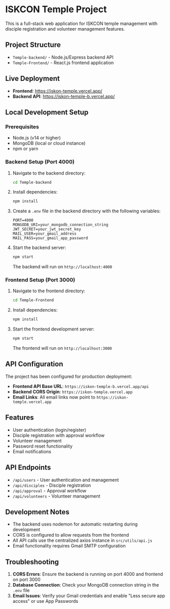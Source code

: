 # ISKCON Temple Project

This is a full-stack web application for ISKCON temple management with disciple registration and volunteer management features.

## Project Structure

- `Temple-backend/` - Node.js/Express backend API
- `Temple-Frontend/` - React.js frontend application

## Live Deployment

- **Frontend**: https://iskon-temple.vercel.app/
- **Backend API**: https://iskon-temple-b.vercel.app/

## Local Development Setup

### Prerequisites
- Node.js (v14 or higher)
- MongoDB (local or cloud instance)
- npm or yarn

### Backend Setup (Port 4000)

1. Navigate to the backend directory:
   ```bash
   cd Temple-backend
   ```

2. Install dependencies:
   ```bash
   npm install
   ```

3. Create a `.env` file in the backend directory with the following variables:
   ```
   PORT=4000
   MONGODB_URI=your_mongodb_connection_string
   JWT_SECRET=your_jwt_secret_key
   MAIL_USER=your_gmail_address
   MAIL_PASS=your_gmail_app_password
   ```

4. Start the backend server:
   ```bash
   npm start
   ```

   The backend will run on `http://localhost:4000`

### Frontend Setup (Port 3000)

1. Navigate to the frontend directory:
   ```bash
   cd Temple-Frontend
   ```

2. Install dependencies:
   ```bash
   npm install
   ```

3. Start the frontend development server:
   ```bash
   npm start
   ```

   The frontend will run on `http://localhost:3000`

## API Configuration

The project has been configured for production deployment:

- **Frontend API Base URL**: `https://iskon-temple-b.vercel.app/api`
- **Backend CORS Origin**: `https://iskon-temple.vercel.app`
- **Email Links**: All email links now point to `https://iskon-temple.vercel.app`

## Features

- User authentication (login/register)
- Disciple registration with approval workflow
- Volunteer management
- Password reset functionality
- Email notifications

## API Endpoints

- `/api/users` - User authentication and management
- `/api/disciples` - Disciple registration
- `/api/approval` - Approval workflow
- `/api/volunteers` - Volunteer management

## Development Notes

- The backend uses nodemon for automatic restarting during development
- CORS is configured to allow requests from the frontend
- All API calls use the centralized axios instance in `src/utils/api.js`
- Email functionality requires Gmail SMTP configuration

## Troubleshooting

1. **CORS Errors**: Ensure the backend is running on port 4000 and frontend on port 3000
2. **Database Connection**: Check your MongoDB connection string in the `.env` file
3. **Email Issues**: Verify your Gmail credentials and enable "Less secure app access" or use App Passwords
